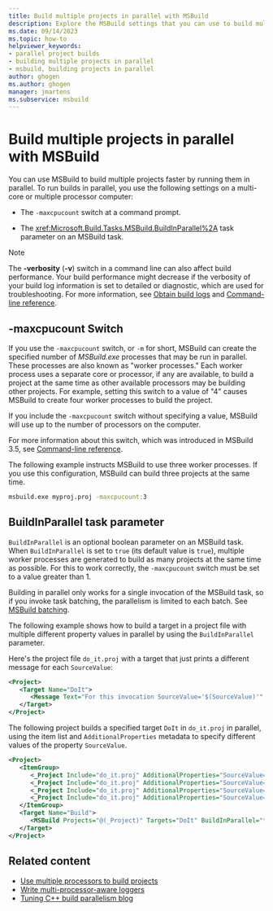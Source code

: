 ```yaml
---
title: Build multiple projects in parallel with MSBuild
description: Explore the MSBuild settings that you can use to build multiple projects faster by running them in parallel in Visual Studio.
ms.date: 09/14/2023
ms.topic: how-to
helpviewer_keywords:
- parallel project builds
- building multiple projects in parallel
- msbuild, building projects in parallel
author: ghogen
ms.author: ghogen
manager: jmartens
ms.subservice: msbuild
---
```

# Build multiple projects in parallel with MSBuild

You can use MSBuild to build multiple projects faster by running them in parallel. To run builds in parallel, you use the following settings on a multi-core or multiple processor computer:

- The `-maxcpucount` switch at a command prompt.

- The <xref:Microsoft.Build.Tasks.MSBuild.BuildInParallel%2A> task parameter on an MSBuild task.

> [!NOTE]
> The **-verbosity** (**-v**) switch in a command line can also affect build performance. Your build performance might decrease if the verbosity of your build log information is set to detailed or diagnostic, which are used for troubleshooting. For more information, see [Obtain build logs](../msbuild/obtaining-build-logs-with-msbuild.md) and [Command-line reference](../msbuild/msbuild-command-line-reference.md).

## -maxcpucount Switch

If you use the `-maxcpucount` switch, or `-m` for short, MSBuild can create the specified number of *MSBuild.exe* processes that may be run in parallel. These processes are also known as "worker processes." Each worker process uses a separate core or processor, if any are available, to build a project at the same time as other available processors may be building other projects. For example, setting this switch to a value of "4" causes MSBuild to create four worker processes to build the project.

If you include the `-maxcpucount` switch without specifying a value, MSBuild will use up to the number of processors on the computer.

For more information about this switch, which was introduced in MSBuild 3.5, see [Command-line reference](../msbuild/msbuild-command-line-reference.md).

The following example instructs MSBuild to use three worker processes. If you use this configuration, MSBuild can build three projects at the same time.

```cmd
msbuild.exe myproj.proj -maxcpucount:3
```

## BuildInParallel task parameter

`BuildInParallel` is an optional boolean parameter on an MSBuild task. When `BuildInParallel` is set to `true` (its default value is `true`), multiple worker processes are generated to build as many projects at the same time as possible. For this to work correctly, the `-maxcpucount` switch must be set to a value greater than 1.

Building in parallel only works for a single invocation of the MSBuild task, so if you invoke task batching, the parallelism is limited to each batch. See [MSBuild batching](msbuild-batching.md).

The following example shows how to build a target in a project file with multiple different property values in parallel by using the `BuildInParallel` parameter.

Here's the project file `do_it.proj` with a target that just prints a different message for each `SourceValue`:

```xml
<Project>
   <Target Name="DoIt">
      <Message Text="For this invocation SourceValue='$(SourceValue)'" Importance="High" />
   </Target>
</Project>
```

The following project builds a specified target `DoIt` in `do_it.proj` in parallel, using the item list and `AdditionalProperties` metadata to specify different values of the property `SourceValue`.

```xml
<Project>
   <ItemGroup>
      <_Project Include="do_it.proj" AdditionalProperties="SourceValue=Test1" />
      <_Project Include="do_it.proj" AdditionalProperties="SourceValue=Test2" />
      <_Project Include="do_it.proj" AdditionalProperties="SourceValue=Test3" />
      <_Project Include="do_it.proj" AdditionalProperties="SourceValue=Test4" />
   </ItemGroup>
   <Target Name="Build">
      <MSBuild Projects="@(_Project)" Targets="DoIt" BuildInParallel="true" />
   </Target>
</Project>
```

## Related content

- [Use multiple processors to build projects](../msbuild/using-multiple-processors-to-build-projects.md)
- [Write multi-processor-aware loggers](../msbuild/writing-multi-processor-aware-loggers.md)
- [Tuning C++ build parallelism blog](https://devblogs.microsoft.com/visualstudio/tuning-c-build-parallelism-in-vs2010/)
